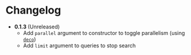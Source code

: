 # Changelog

- **0.1.3** (Unreleased)
    - Add `parallel` argument to constructor to toggle parallelism (using [`deco`](https://github.com/alex-sherman/deco)) 
    - Add `limit` argument to queries to stop search
